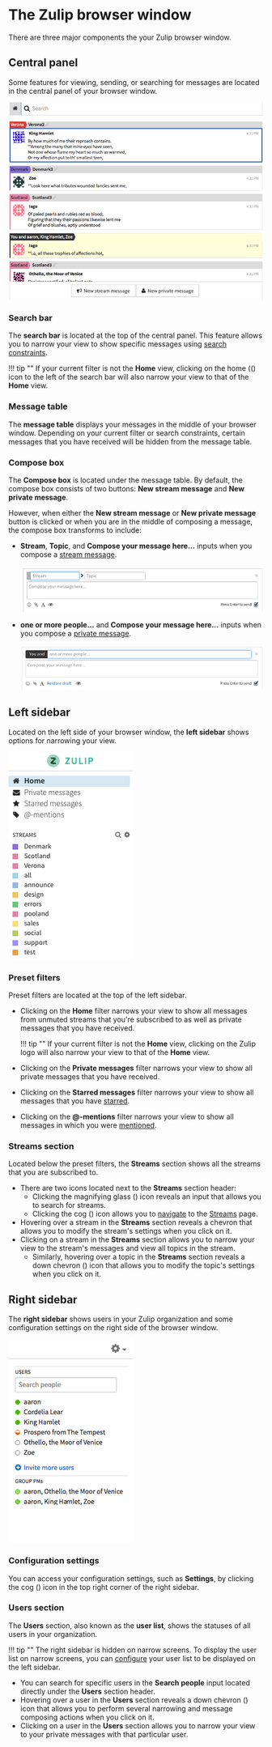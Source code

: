 # The Zulip browser window

There are three major components the your Zulip browser window.

## Central panel
Some features for viewing, sending, or searching for messages are located in the
central panel of your browser window.

![Central panel](/static/images/help/central-panel.png)

### Search bar
The **search bar** is located at the top of the central panel. This feature
allows you to narrow your view to show specific messages using
[search constraints](/help/search-for-messages).

!!! tip ""
    If your current filter is not the **Home** view, clicking on the home ((<i
    class="icon-vector-home"></i>) icon to the left of the search bar will also
    narrow your view to that of the **Home** view.

### Message table
The **message table** displays your messages in the middle of your browser
window. Depending on your current filter or search constraints, certain messages
that you have received will be hidden from the message table.

### Compose box
The **Compose box** is located under the message table. By default, the compose
box consists of two buttons: **New stream message** and **New private message**.

However, when either the **New stream message** or **New private message**
button is clicked or when you are in the middle of composing a message, the
compose box transforms to include:

* **Stream**, **Topic**, and **Compose your message here...** inputs when you
compose a [stream message](/help/send-a-stream-message).

    ![Stream message](/static/images/help/new-stream.png)

* **one or more people...** and **Compose your message here...** inputs when you
compose a [private message](/help/send-a-private-message).

    ![Message table](/static/images/help/private-box.png)

## Left sidebar
Located on the left side of your browser window, the **left sidebar** shows
options for narrowing your view.

![Left sidebar](/static/images/help/left_sidebar.png)

### Preset filters
Preset filters are located at the top of the left sidebar.

* Clicking on the **Home** filter narrows your view to show all messages from
unmuted streams that you're subscribed to as well as private messages that
you have received.

    !!! tip ""
        If your current filter is not the **Home** view, clicking on the Zulip
        logo will also narrow your view to that of the **Home** view.

* Clicking on the **Private messages** filter narrows your view to show all
private messages that you have received.
* Clicking on the **Starred messages** filter narrows your view to show all
messages that you have [starred](/help/star-a-message).
* Clicking on the **@-mentions** filter narrows your view to show all messages
in which you were [mentioned](/help/at-mention-a-team-member).

### Streams section
Located below the preset filters, the **Streams** section shows all the streams
that you are subscribed to.

* There are two icons located next to the **Streams** section header:
    * Clicking the magnifying glass (<i class="icon-vector-search"></i>) icon
    reveals an input that allows you to search for streams.
    * Clicking the cog (<i class="icon-vector-cog"></i>) icon allows you to
    [navigate](/help/browse-and-subscribe-to-streams#browse-streams) to the
    [Streams](/#streams) page.
* Hovering over a stream in the **Streams** section reveals a
chevron that allows you to modify the stream's settings when you click on it.
* Clicking on a stream in the **Streams** section allows you to narrow your view
to the stream's messages and view all topics in the stream.
    * Similarly, hovering over a topic in the **Streams** section reveals a
    down chevron (<i class="icon-vector-chevron-down"></i>) icon that allows you
    to modify the topic's settings when you click on it.

## Right sidebar
The **right sidebar** shows users in your Zulip organization and some
configuration settings on the right side of the browser window.

   ![Right sidebar](/static/images/help/right_sidebar.png)

### Configuration settings

You can access your configuration settings, such as **Settings**,  by clicking the cog (<i
class="icon-vector-cog"></i>) icon in the top right corner of the right sidebar.

### Users section

The **Users** section, also known as the **user list**, shows the statuses of
all users in your organization.

!!! tip ""
    The right sidebar is hidden on narrow screens. To display the user list on
    narrow screens, you can [configure](/help/move-the-users-list-to-the-left-sidebar)
    your user list to be displayed on the left sidebar.

* You can search for specific users in the **Search people** input located
directly under the **Users** section header.
* Hovering over a user in the **Users** section reveals a down chevron (<i
class="icon-vector-chevron-down"></i>) icon that allows you to perform several
narrowing and message composing actions when you click on it.
* Clicking on a user in the **Users** section allows you to narrow your view
to your private messages with that particular user.
